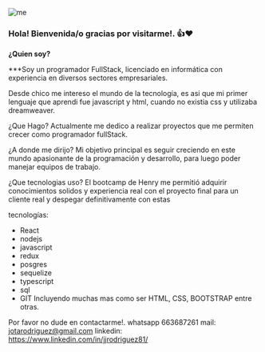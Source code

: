 ![me](https://user-images.githubusercontent.com/65400450/221417673-143d4b45-b070-40f1-99af-67204874a3d3.png)


### Hola! Bienvenida/o gracias por visitarme!. 👍❤

**¿Quien soy?**

***Soy un programador FullStack, licenciado en informática con 
experiencia en diversos sectores empresariales.


Desde chico me intereso el mundo de la tecnología, es asi que mi primer lenguaje que aprendi fue javascript y html, cuando no existia css y utilizaba dreamweaver.

¿Que Hago?
Actualmente me dedico a realizar proyectos que me permiten crecer como programador fullStack.

¿A donde me dirijo?
Mi objetivo principal es seguir creciendo en este mundo apasionante de la programación y desarrollo, para luego poder manejar equipos de trabajo.

¿Que tecnologias uso?
El bootcamp de Henry me permitió adquirir conocimientos solidos y experiencia real con el proyecto final para un cliente real y despegar definitivamente con estas 

tecnologías:
- React
- nodejs
- javascript
- redux
- posgres
- sequelize
- typescript
- sql
- GIT
Incluyendo muchas mas como ser HTML, CSS, BOOTSTRAP entre otras.

Por favor no dude en contactarme!.
whatsapp 663687261
mail: jotarodriguez@gmail.com
linkedin: https://www.linkedin.com/in/jjrodriguez81/

